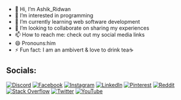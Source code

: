 - 👋 Hi, I’m Ashik_Ridwan
- 👀 I’m interested in programming
- 🌱 I’m currently learning web software development
- 💞️ I’m looking to collaborate on sharing my experiences
- 📫 How to reach me: check out my social media links
- 😄 Pronouns:him
- ⚡ Fun fact: I am an ambivert & love to drink tea☕


## Socials:

[![Discord](https://img.shields.io/badge/Discord-7289DA?style=for-the-badge&logo=discord&logoColor=white)](https://discord.gg/6pck7jbH)
[![Facebook](https://img.shields.io/badge/Facebook-1877F2?style=for-the-badge&logo=facebook&logoColor=white)](https://www.facebook.com/md.arn.004)
[![Instagram](https://img.shields.io/badge/Instagram-E4405F?style=for-the-badge&logo=instagram&logoColor=white)](https://www.instagram.com/arn_nabil/)
[![LinkedIn](https://img.shields.io/badge/LinkedIn-0A66C2?style=for-the-badge&logo=linkedin&logoColor=white)](https://www.linkedin.com/in/ashik-ridwan-4068ab220/)
[![Pinterest](https://img.shields.io/badge/Pinterest-E60023?style=for-the-badge&logo=pinterest&logoColor=white)](https://www.pinterest.com/ashik_2534/)
[![Reddit](https://img.shields.io/badge/Reddit-FF4500?style=for-the-badge&logo=reddit&logoColor=white)](https://www.reddit.com/user/ashik_2534/)
[![Stack Overflow](https://img.shields.io/badge/Stack_Overflow-F58025?style=for-the-badge&logo=stack-overflow&logoColor=white)](https://stackoverflow.com/users/26885094/ashik-2534)
[![Twitter](https://img.shields.io/badge/Twitter-1DA1F2?style=for-the-badge&logo=twitter&logoColor=white)](https://x.com/ashik_2534)
[![YouTube](https://img.shields.io/badge/YouTube-FF0000?style=for-the-badge&logo=youtube&logoColor=white)](https://youtube.com)

<!---
ashik-2534/ashik-2534 is a ✨ special ✨ repository because its `README.md` (this file) appears on your GitHub profile.
You can click the Preview link to take a look at your changes.
--->
